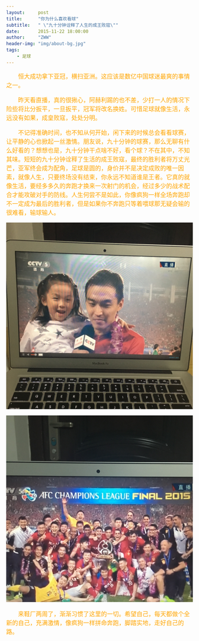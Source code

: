 ```yaml
---
layout:     post
title:      "你为什么喜欢看球"
subtitle:   " \"九十分钟诠释了人生的成王败寇\""
date:       2015-11-22 18:00:00
author:     "ZWW"
header-img: "img/about-bg.jpg"
tags:
    - 足球
---
```


<p style="text-indent:2em;font-size:16px;color:orange">恒大成功拿下亚冠，横扫亚洲。这应该是数亿中国球迷最爽的事情之一。</p>

<p style="text-indent:2em;font-size:16px;color:orange">昨天看直播，真的很揪心，阿赫利踢的也不差，少打一人的情况下险些将比分扳平，一旦扳平，冠军将改名换姓。可惜足球就像生活，永远没有如果，成皇败寇，处处分明。</p>

<p style="text-indent:2em;font-size:16px;color:orange">不记得准确时间，也不知从何开始，闲下来的时候总会看看球赛，让平静的心也掀起一丝激情。朋友说，九十分钟的球赛，那么无聊有什么好看的？想想也是，九十分钟干点啥不好，看个球？不在其中，不知其味。短短的九十分钟诠释了生活的成王败寇，最终的胜利者将万丈光芒，亚军终会成为配角，足球是圆的，身价并不是决定成败的唯一因素，就像人生，只要终场没有结束，你永远不知道谁是王者。它真的就像生活，要经多多久的奔跑才换来一次射门的机会，经过多少的战术配合才能攻破对手的防线。人生何尝不是如此，你像疯狗一样全场奔跑却不一定成为最后的胜利者，但是如果你不奔跑只等着喂球那无疑会输的很难看，输球输人。</p>


<p><img src="/img/post-img/fc.jpg" alt="soccer"></p>
<p><img src="/img/post-img/fc1.jpg" alt="soccer"></p>


<p style="text-indent:2em;font-size:16px;color:orange">来鞋厂两周了，渐渐习惯了这里的一切。希望自己，每天都做个全新的自己，充满激情，像疯狗一样拼命奔跑，脚踏实地，走好自己的路。</p>
